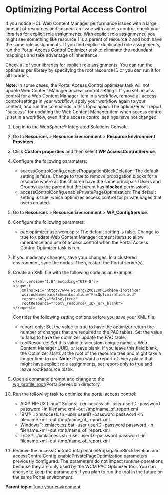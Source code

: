 # Optimizing Portal Access Control 

If you notice HCL Web Content Manager performance issues with a large amount of resources and suspect an issue with access control, check your libraries for explicit role assignments. With explicit role assignments, you might see something like resource 1 is a parent of resource 2 and both have the same role assignments. If you find explicit duplicated role assignments, run the Portal Access Control Optimizer task to eliminate the redundant mappings and take advantage of inheritance.

Check all of your libraries for explicit role assignments. You can run the optimizer per library by specifying the root resource ID or you can run it for all libraries.

**Note:** In some cases, the Portal Access Control optimizer task will not update Web Content Manager access control settings. If you set access control for a Web Content Manager item in a workflow, remove all access control settings in your workflow, apply your workflow again to your content, and run the commands in this topic again. The optimizer will report "success" for updating the Web Content Manager item when access control is set in a workflow, even if the access control settings have not changed.

1.  Log in to the WebSphere® Integrated Solutions Console.

2.  Go to **Resources** \> **Resource Environment** \> **Resource Environment Providers**.

3.  Click **Custom properties** and then select **WP AccessControlService**.

4.  Configure the following parameters:

    -   accessControlConfig.enablePropagationBlockDeletion: The default setting is false. Change to true to remove propagation blocks for a resource where all the children have the same principals \(Users and Groups\) as the parent but the parent has **blocked** permissions.
    -   accessControlConfig.enablePrivatePageOptimization: The default setting is true, which optimizes access control for private pages that users created.
5.  Go to **Resources** \> **Resource Environment** \> **WP\_ConfigService**.

6.  Configure the following parameter:

    -   pac.optimizer.use.wcm.apis: The default setting is false. Change to true to update Web Content Manager content items to allow inheritance and use of access control when the Portal Access Control Optimizer task is run.
7.  If you made any changes, save your changes. In a clustered environment, sync the nodes. Then, restart the Portal server\(s\).

8.  Create an XML file with the following code as an example:

    ```
    <?xml version="1.0" encoding="UTF-8"?>
    <request
        xmlns:xsi="http://www.w3.org/2001/XMLSchema-instance"
        xsi:noNamespaceSchemaLocation="PacOptimization.xsd"
        report-only="false\|true"
        rootResource="root\_resource\_ID\_or\_blank">
    </request>
    ```

    Consider the following setting options before you save your XML file:

    -   report-only: Set the value to true to have the optimizer return the number of changes that are required to the PAC tables. Set the value to false to have the optimizer update the PAC table.
    -   rootResource: Set this value to a custom unique name, a Web Content Manager UUID, or leave blank. If you leave this field blank, the Optimizer starts at the root of the resource tree and might take a longer time to run.
    **Note:** If you want a report of every place that might have explicit role assignments, set report-only to true and leave rootResource blank.

9.  Open a command prompt and change to the [wp\_profile\_root](../reference/wpsdirstr.md#wp_profile_root)/PortalServer/bin directory.

10. Run the following task to optimize the portal access control:

    -   AIX® HP-UX Linux™ Solaris: ./xmlaccess.sh -user userID -password password -in filename.xml -out /tmp/name\_of\_report.xml
    -   IBM® i: xmlaccess.sh -user userID -password password -in filename.xml -out /tmp/name\_of\_report.xml
    -   Windows™: xmlaccess.bat -user userID -password password -in filename.xml -out /tmp/name\_of\_report.xml
    -   z/OS®: ./xmlaccess.sh -user userID -password password -in filename.xml -out /tmp/name\_of\_report.xml
11. Remove the accessControlConfig.enablePropagationBlockDeletion and accessControlConfig.enablePrivatePageOptimization parameters previously configured. The parameters do not impact runtime operations because they are only used by the WCM PAC Optimizer tool. You can choose to keep the parameters if you plan to run the tool in the future on the same Portal environment.


**Parent topic:**[Tune your environment ](../install/tune_servers.md)

